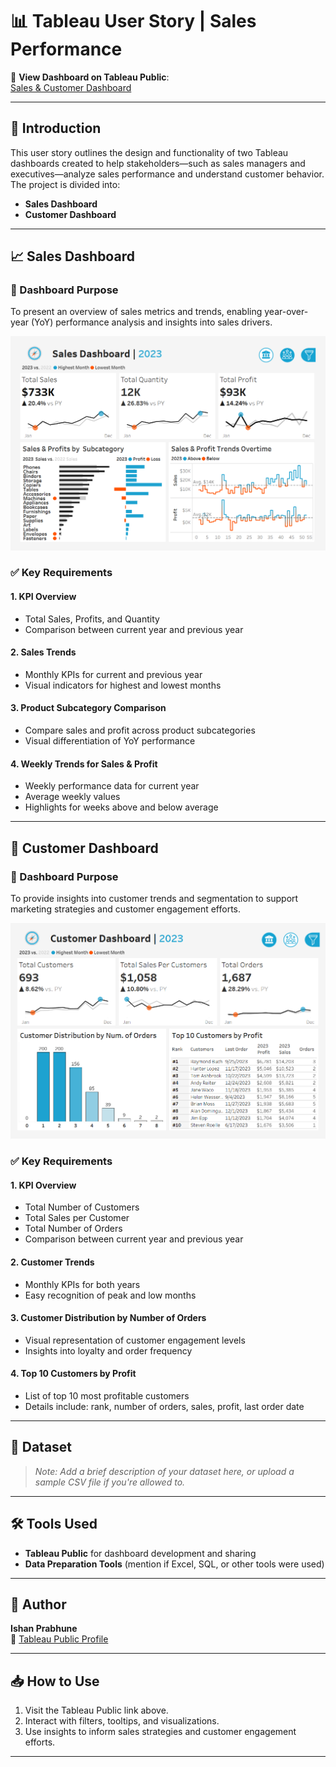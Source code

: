 # 📊 Tableau User Story | Sales Performance

🔗 **View Dashboard on Tableau Public**:  
[Sales & Customer Dashboard](https://public.tableau.com/app/profile/ishan.prabhune/viz/SalesCustomerDashboard_17490554888950/SalesDashboard)

---

## 📝 Introduction

This user story outlines the design and functionality of two Tableau dashboards created to help stakeholders—such as sales managers and executives—analyze sales performance and understand customer behavior. The project is divided into:

- **Sales Dashboard**
- **Customer Dashboard**

---

## 📈 Sales Dashboard

### 🎯 Dashboard Purpose
To present an overview of sales metrics and trends, enabling year-over-year (YoY) performance analysis and insights into sales drivers.

![Sales Dashboard](sales_dashboard.png)

### ✅ Key Requirements

#### 1. KPI Overview
- Total Sales, Profits, and Quantity  
- Comparison between current year and previous year

#### 2. Sales Trends
- Monthly KPIs for current and previous year  
- Visual indicators for highest and lowest months

#### 3. Product Subcategory Comparison
- Compare sales and profit across product subcategories  
- Visual differentiation of YoY performance

#### 4. Weekly Trends for Sales & Profit
- Weekly performance data for current year  
- Average weekly values  
- Highlights for weeks above and below average

---

## 👥 Customer Dashboard

### 🎯 Dashboard Purpose
To provide insights into customer trends and segmentation to support marketing strategies and customer engagement efforts.

![Customer Dashboard](customer_dashboard.png)

### ✅ Key Requirements

#### 1. KPI Overview
- Total Number of Customers  
- Total Sales per Customer  
- Total Number of Orders  
- Comparison between current year and previous year

#### 2. Customer Trends
- Monthly KPIs for both years  
- Easy recognition of peak and low months

#### 3. Customer Distribution by Number of Orders
- Visual representation of customer engagement levels  
- Insights into loyalty and order frequency

#### 4. Top 10 Customers by Profit
- List of top 10 most profitable customers  
- Details include: rank, number of orders, sales, profit, last order date

---

## 📂 Dataset
> *Note: Add a brief description of your dataset here, or upload a sample CSV file if you're allowed to.*

---

## 🛠 Tools Used
- **Tableau Public** for dashboard development and sharing  
- **Data Preparation Tools** (mention if Excel, SQL, or other tools were used)

---

## 📌 Author
**Ishan Prabhune**  
🔗 [Tableau Public Profile](https://public.tableau.com/app/profile/ishan.prabhune)

---

## 📥 How to Use
1. Visit the Tableau Public link above.
2. Interact with filters, tooltips, and visualizations.
3. Use insights to inform sales strategies and customer engagement efforts.

---

